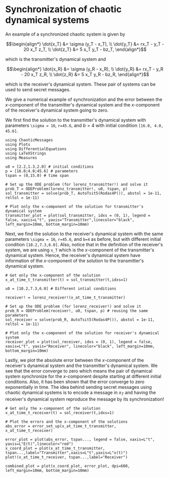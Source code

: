 # Synchronization of chaotic dynamical systems

An example of a synchronized chaotic system is given by 

```math
\begin{align*}
\dot{x_T} &= \sigma (y_T - x_T), \\ 
\dot{y_T} &= rx_T - y_T - 20 x_T z_T, \\ 
\dot{z_T} &= 5 x_T y_T - bz_T,
\end{align*}
```

which is the transmitter's dynamical system and 

```math
\begin{align*}
\dot{x_R} &= \sigma (y_R - x_R), \\ 
\dot{y_R} &= rx_T - y_R - 20 x_T z_R, \\ 
\dot{z_R} &= 5 x_T y_R - bz_R,
\end{align*}
```

which is the receiver's dynamical system. These pair of systems can be used to send secret messages. 

We give a numerical example of synchronization and the error between the $x$-component of the transmitter's dynamical system and the $x$-component of the receiver's dynamical system going to zero.

We first find the solution to the transmitter's dynamical system with parameters ``\sigma = 16``, ``r=45.6``, and $b=4$ with initial condition ``[16.0, 4.0, 45.6]``. 

```@example convergence
using ChaoticMessages
using Plots
using DifferentialEquations
using LaTeXStrings
using Measures 

u0 = [2.2,1.3,2.0] # initial conditions 
p = [16.0;4.0;45.6] # parameters 
tspan = (0,15.0) # time span 

# Set up the ODE problem (for lorenz_transmitter!) and solve it 
prob_T = ODEProblem(lorenz_transmitter!, u0, tspan, p)
sol_transmitter = solve(prob_T, AutoTsit5(Rodas4P()), abstol = 1e-11, reltol = 1e-11)

# Plot only the x-component of the solution for transmitter's dynamical system 
transmitter_plot = plot(sol_transmitter, idxs = (0, 1), legend = false, xaxis=L"t", yaxis="Transmitter",linecolor="black", left_margin=10mm, bottom_margin=10mm)
```

Next, we find the solution to the receiver's dynamical system with the same parameters ``\sigma = 16``, ``r=45.6``, and ``b=4`` as before, but with different initial condition ``[10.2,7.3,6.0]``. Also, notice that in the definition of the receiver's system, we are using ``x_T`` which is the $x$-component of the transmitter's dynamical system. Hence, the receiver's dynamical system have information of the $x$-component of the solution to the transmitter's dynamical system.

```@example convergence
# Get only the x-component of the solution 
x_at_time_t_transmitter(t) = sol_transmitter(t,idxs=1) 

u0 = [10.2,7.3,6.0] # Different intial conditions 

receiver! = lorenz_receiver!(x_at_time_t_transmitter)

# Set up the ODE problem (for lorenz_receiver!) and solve it 
prob_R = ODEProblem(receiver!, u0, tspan, p) # reusing the same parameters 
sol_receiver = solve(prob_R, AutoTsit5(Rodas4P()), abstol = 1e-11, reltol = 1e-11)

# Plot only the x-component of the solution for receiver's dynamical system 
receiver_plot = plot(sol_receiver, idxs = (0, 1), legend = false, xaxis=L"t", yaxis="Receiver", linecolor="black", left_margin=10mm, bottom_margin=10mm)
```

Lastly, we plot the absolute error between the $x$-component of the receiver's dynamical system and the transmitter's dynamical system. We see that the error converge to zero which means the pair of dynamical system synchronize for the $x$-component despite starting at different initial conditions. Also, it has been shown that the error converge to zero exponentially in time. The idea behind sending secret messages using chaotic dynamical systems is to encode a message in $x_T$ and having the receiver's dynamical system reproduce the message by its synchronization! 

```@example convergence
# Get only the x-component of the solution 
x_at_time_t_receiver(t) = sol_receiver(t,idxs=1) 

# Plot the errors and the x-component of the solutions 
abs_error = error_set_up(x_at_time_t_transmitter, x_at_time_t_receiver)

error_plot = plot(abs_error, tspan..., legend = false, xaxis=L"t", yaxis=L"E(t)",linecolor="red")
x_coord_plot = plot(x_at_time_t_transmitter, tspan...,label="Transmitter",xaxis=L"t",yaxis=L"x(t)")
plot!(x_at_time_t_receiver, tspan...,label="Receiver")

combined_plot = plot(x_coord_plot, error_plot, dpi=600, left_margin=10mm, bottom_margin=10mm)
```